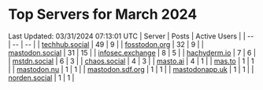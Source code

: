 # Top Servers for March 2024
Last Updated: 03/31/2024 07:13:01 UTC
| Server | Posts | Active Users |
| -- | -- | -- |
| [techhub.social](https://techhub.social/tags/PowerShell) | 49 | 9 |
| [fosstodon.org](https://fosstodon.org/tags/PowerShell) | 32 | 9 |
| [mastodon.social](https://mastodon.social/tags/PowerShell) | 31 | 15 |
| [infosec.exchange](https://infosec.exchange/tags/PowerShell) | 8 | 5 |
| [hachyderm.io](https://hachyderm.io/tags/PowerShell) | 7 | 6 |
| [mstdn.social](https://mstdn.social/tags/PowerShell) | 6 | 3 |
| [chaos.social](https://chaos.social/tags/PowerShell) | 4 | 3 |
| [masto.ai](https://masto.ai/tags/PowerShell) | 4 | 1 |
| [mas.to](https://mas.to/tags/PowerShell) | 1 | 1 |
| [mastodon.nu](https://mastodon.nu/tags/PowerShell) | 1 | 1 |
| [mastodon.sdf.org](https://mastodon.sdf.org/tags/PowerShell) | 1 | 1 |
| [mastodonapp.uk](https://mastodonapp.uk/tags/PowerShell) | 1 | 1 |
| [norden.social](https://norden.social/tags/PowerShell) | 1 | 1 |
